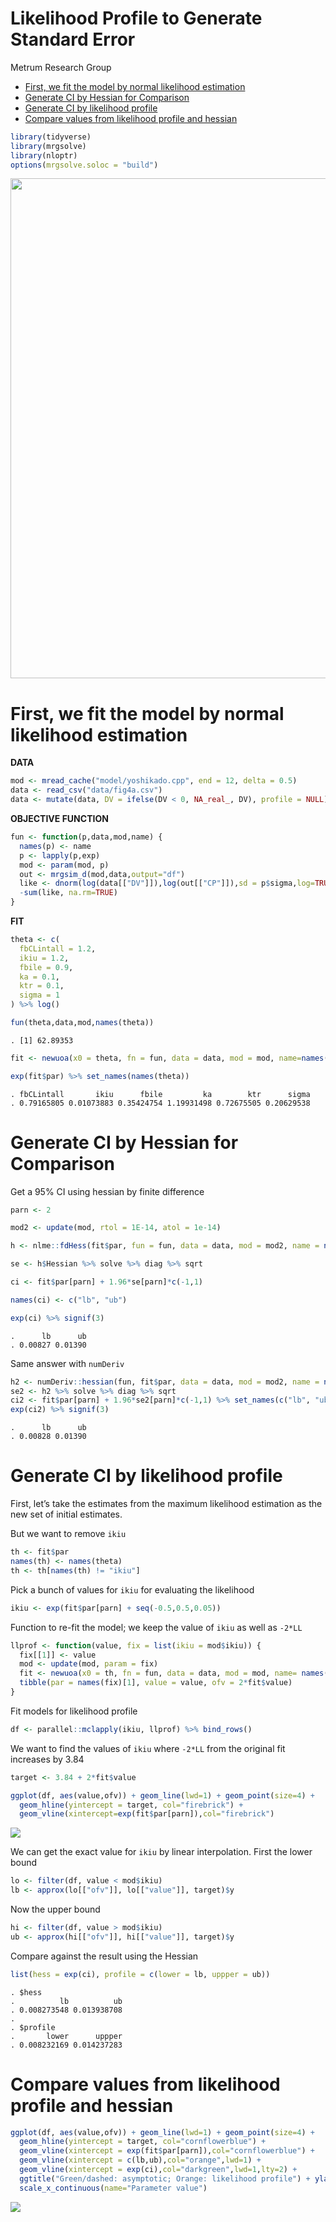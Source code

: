 Likelihood Profile to Generate Standard Error
================
Metrum Research Group

  - [First, we fit the model by normal likelihood
    estimation](#first-we-fit-the-model-by-normal-likelihood-estimation)
  - [Generate CI by Hessian for
    Comparison](#generate-ci-by-hessian-for-comparison)
  - [Generate CI by likelihood
    profile](#generate-ci-by-likelihood-profile)
  - [Compare values from likelihood profile and
    hessian](#compare-values-from-likelihood-profile-and-hessian)

``` r
library(tidyverse)
library(mrgsolve)
library(nloptr)
options(mrgsolve.soloc = "build")
```

<img src="images/profile_likelihood.png" width="800px"></img>

# First, we fit the model by normal likelihood estimation

**DATA**

``` r
mod <- mread_cache("model/yoshikado.cpp", end = 12, delta = 0.5)
data <- read_csv("data/fig4a.csv") 
data <- mutate(data, DV = ifelse(DV < 0, NA_real_, DV), profile = NULL)
```

**OBJECTIVE FUNCTION**

``` r
fun <- function(p,data,mod,name) {
  names(p) <- name
  p <- lapply(p,exp)
  mod <- param(mod, p)
  out <- mrgsim_d(mod,data,output="df")
  like <- dnorm(log(data[["DV"]]),log(out[["CP"]]),sd = p$sigma,log=TRUE)
  -sum(like, na.rm=TRUE)
}
```

**FIT**

``` r
theta <- c(
  fbCLintall = 1.2, 
  ikiu = 1.2, 
  fbile = 0.9, 
  ka = 0.1, 
  ktr = 0.1,
  sigma = 1
) %>% log()

fun(theta,data,mod,names(theta))
```

    . [1] 62.89353

``` r
fit <- newuoa(x0 = theta, fn = fun, data = data, mod = mod, name=names(theta))

exp(fit$par) %>% set_names(names(theta))
```

    . fbCLintall       ikiu      fbile         ka        ktr      sigma 
    . 0.79165805 0.01073883 0.35424754 1.19931498 0.72675505 0.20629538

# Generate CI by Hessian for Comparison

Get a 95% CI using hessian by finite difference

``` r
parn <- 2

mod2 <- update(mod, rtol = 1E-14, atol = 1e-14)

h <- nlme::fdHess(fit$par, fun = fun, data = data, mod = mod2, name = names(theta))

se <- h$Hessian %>% solve %>% diag %>% sqrt 

ci <- fit$par[parn] + 1.96*se[parn]*c(-1,1)

names(ci) <- c("lb", "ub")

exp(ci) %>% signif(3)
```

    .      lb      ub 
    . 0.00827 0.01390

Same answer with
`numDeriv`

``` r
h2 <- numDeriv::hessian(fun, fit$par, data = data, mod = mod2, name = names(theta))
se2 <- h2 %>% solve %>% diag %>% sqrt
ci2 <- fit$par[parn] + 1.96*se2[parn]*c(-1,1) %>% set_names(c("lb", "ub"))
exp(ci2) %>% signif(3)
```

    .      lb      ub 
    . 0.00828 0.01390

# Generate CI by likelihood profile

First, let’s take the estimates from the maximum likelihood estimation
as the new set of initial estimates.

But we want to remove `ikiu`

``` r
th <- fit$par
names(th) <- names(theta)
th <- th[names(th) != "ikiu"]
```

Pick a bunch of values for `ikiu` for evaluating the likelihood

``` r
ikiu <- exp(fit$par[parn] + seq(-0.5,0.5,0.05))
```

Function to re-fit the model; we keep the value of `ikiu` as well as
`-2*LL`

``` r
llprof <- function(value, fix = list(ikiu = mod$ikiu)) {
  fix[[1]] <- value
  mod <- update(mod, param = fix)
  fit <- newuoa(x0 = th, fn = fun, data = data, mod = mod, name= names(th))
  tibble(par = names(fix)[1], value = value, ofv = 2*fit$value)
}
```

Fit models for likelihood profile

``` r
df <- parallel::mclapply(ikiu, llprof) %>% bind_rows()
```

We want to find the values of `ikiu` where `-2*LL` from the original fit
increases by 3.84

``` r
target <- 3.84 + 2*fit$value

ggplot(df, aes(value,ofv)) + geom_line(lwd=1) + geom_point(size=4) + 
  geom_hline(yintercept = target, col="firebrick") + 
  geom_vline(xintercept=exp(fit$par[parn]),col="firebrick") 
```

<img src="figures/llp-unnamed-chunk-11-1.png" style="display: block; margin: auto;" />

We can get the exact value for `ikiu` by linear interpolation. First the
lower bound

``` r
lo <- filter(df, value < mod$ikiu)
lb <- approx(lo[["ofv"]], lo[["value"]], target)$y
```

Now the upper bound

``` r
hi <- filter(df, value > mod$ikiu)
ub <- approx(hi[["ofv"]], hi[["value"]], target)$y
```

Compare against the result using the Hessian

``` r
list(hess = exp(ci), profile = c(lower = lb, uppper = ub))
```

    . $hess
    .          lb          ub 
    . 0.008273548 0.013938708 
    . 
    . $profile
    .       lower      uppper 
    . 0.008232169 0.014237283

# Compare values from likelihood profile and hessian

``` r
ggplot(df, aes(value,ofv)) + geom_line(lwd=1) + geom_point(size=4) + 
  geom_hline(yintercept = target, col="cornflowerblue") + 
  geom_vline(xintercept = exp(fit$par[parn]),col="cornflowerblue") + 
  geom_vline(xintercept = c(lb,ub),col="orange",lwd=1) +
  geom_vline(xintercept = exp(ci),col="darkgreen",lwd=1,lty=2) +
  ggtitle("Green/dashed: asymptotic; Orange: likelihood profile") + ylab("-2*LL") + 
  scale_x_continuous(name="Parameter value")
```

<img src="figures/llp-unnamed-chunk-15-1.png" style="display: block; margin: auto;" />
